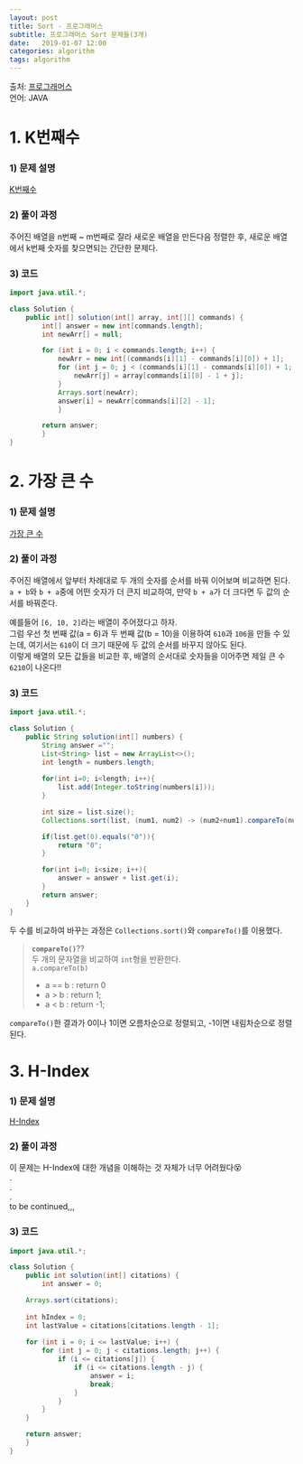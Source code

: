 ```yaml
---
layout: post
title: Sort - 프로그래머스
subtitle: 프로그래머스 Sort 문제들(3개)
date:   2019-01-07 12:00
categories: algorithm
tags: algorithm
---
```

출처: [프로그래머스](https://programmers.co.kr/learn/courses/30/parts/12198)  
언어: JAVA

# 1. K번째수
### 1) 문제 설명
[K번째수](https://programmers.co.kr/learn/courses/30/lessons/42748?language=java)

### 2) 풀이 과정
주어진 배열을 n번째 ~ m번째로 잘라 새로운 배열을 만든다음 정렬한 후, 새로운 배열에서 k번째 숫자를 찾으면되는 간단한 문제다.

### 3) 코드
```java
import java.util.*;

class Solution {
    public int[] solution(int[] array, int[][] commands) {
        int[] answer = new int[commands.length];
        int newArr[] = null;

        for (int i = 0; i < commands.length; i++) {
            newArr = new int[(commands[i][1] - commands[i][0]) + 1];
            for (int j = 0; j < (commands[i][1] - commands[i][0]) + 1; j++) {
                newArr[j] = array[commands[i][0] - 1 + j];
            }
            Arrays.sort(newArr);
            answer[i] = newArr[commands[i][2] - 1];
            }

        return answer;
        }
}
```
# 2. 가장 큰 수
### 1) 문제 설명
[가장 큰 수](https://programmers.co.kr/learn/courses/30/lessons/42746?language=java)

### 2) 풀이 과정
주어진 배열에서 앞부터 차례대로 두 개의 숫자를 순서를 바꿔 이어보며 비교하면 된다.  
`a + b`와 `b + a`중에 어떤 숫자가 더 큰지 비교하여, 만약 `b + a`가 더 크다면 두 값의 순서를 바꿔준다.


예를들어 `[6, 10, 2]`라는 배열이 주어졌다고 하자.  
그럼 우선 첫 번째 값(a = 6)과 두 번째 값(b = 10)을 이용하여 `610`과 `106`을 만들 수 있는데, 여기서는 `610`이 더 크기 때문에 두 값의 순서를 바꾸지 않아도 된다.  
이렇게 배열의 모든 값들을 비교한 후, 배열의 순서대로 숫자들을 이어주면 제일 큰 수 `6210`이 나온다!!

### 3) 코드
```java
import java.util.*;

class Solution {
    public String solution(int[] numbers) {
        String answer ="";
        List<String> list = new ArrayList<>();
        int length = numbers.length;
 
        for(int i=0; i<length; i++){
            list.add(Integer.toString(numbers[i]));
        }

        int size = list.size();
        Collections.sort(list, (num1, num2) -> (num2+num1).compareTo(num1+num2));

        if(list.get(0).equals("0")){
            return "0";
        }

        for(int i=0; i<size; i++){
            answer = answer + list.get(i);
        }
        return answer;
	}
}
```
두 수를 비교하여 바꾸는 과정은 `Collections.sort()`와 `compareTo()`를 이용했다.

> **`compareTo()`**??  
> 두 개의 문자열을 비교하여 `int`형을 반환한다.  
> `a.compareTo(b)`
> - a == b : return 0
> - a > b : return 1;
> - a < b : return -1;

`compareTo()`한 결과가 0이나 1이면 오름차순으로 정렬되고, -1이면 내림차순으로 정렬된다.
<br>
# 3. H-Index
### 1) 문제 설명
[H-Index](https://programmers.co.kr/learn/courses/30/lessons/42747?language=java)

### 2) 풀이 과정
이 문제는 H-Index에 대한 개념을 이해하는 것 자체가 너무 어려웠다&#128565;  
.  
.  
.  
to be continued,,,

### 3) 코드
```java
import java.util.*;

class Solution {
    public int solution(int[] citations) {
        int answer = 0;

    Arrays.sort(citations);
    
    int hIndex = 0;
    int lastValue = citations[citations.length - 1];
    
    for (int i = 0; i <= lastValue; i++) {
        for (int j = 0; j < citations.length; j++) {
            if (i <= citations[j]) {
                if (i <= citations.length - j) {
                    answer = i;
                    break;
                }
            }
		}
	}

    return answer;
	}
}
```